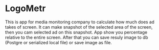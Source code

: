 # LogoMetr
This is app for media monitoring company to calculate how much does ad takes of screen.
It can make snapshot of the selected area of the screen, then you cam selected ad on this snapshot. App show you percentage 
relative to the entire screen. After that you can save resuly image to db (Postgre or serialized local file) or save image as file.
